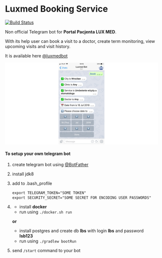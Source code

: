 # Luxmed Booking Service

[![Build Status](https://travis-ci.org/dyrkin/luxmed-booking-service.svg?branch=master)](https://travis-ci.org/dyrkin/luxmed-booking-service)

Non official Telegram bot for **Portal Pacjenta LUX MED**.

With its help user can book a visit to a doctor, create term monitoring, view upcoming visits and visit history.

It is available here [@luxmedbot](https://telegram.me/luxmedbot)

![Screenshot](screenshot.png)

#### To setup your own telegram bot

1. create telegram bot using [@BotFather](https://telegram.me/botfather)
2. install jdk8
3. add to .bash_profile 

    ```
    export TELEGRAM_TOKEN="SOME TOKEN"
    export SECURITY_SECRET="SOME SECRET FOR ENCODING USER PASSWORDS"
    ```
4. 
    - install **docker**
    - run using `./docker.sh run`

    **or**

    - install postgres and create db **lbs** with login **lbs** and password **lsb123**
    - run using `./gradlew bootRun`

5. send `/start` command to your bot



